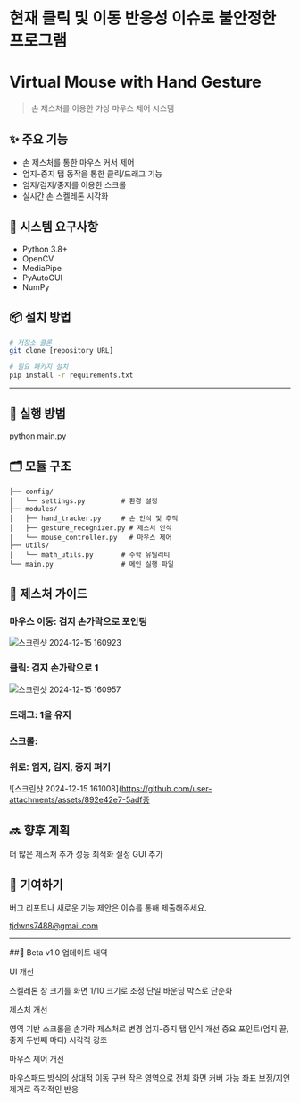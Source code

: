 # 현재 클릭 및 이동 반응성 이슈로 불안정한 프로그램

# Virtual Mouse with Hand Gesture
> 손 제스처를 이용한 가상 마우스 제어 시스템

## ✨ 주요 기능
- 손 제스처를 통한 마우스 커서 제어
- 엄지-중지 탭 동작을 통한 클릭/드래그 기능
- 엄지/검지/중지를 이용한 스크롤
- 실시간 손 스켈레톤 시각화

## 🔧 시스템 요구사항
- Python 3.8+
- OpenCV
- MediaPipe 
- PyAutoGUI
- NumPy

## 📦 설치 방법
```bash
# 저장소 클론
git clone [repository URL]

# 필요 패키지 설치  
pip install -r requirements.txt
```

----

## 🚀 실행 방법
python main.py

## 🗂 모듈 구조
```
├── config/
│   └── settings.py         # 환경 설정
├── modules/
│   ├── hand_tracker.py     # 손 인식 및 추적
│   ├── gesture_recognizer.py # 제스처 인식
│   └── mouse_controller.py   # 마우스 제어  
├── utils/
│   └── math_utils.py       # 수학 유틸리티
└── main.py                 # 메인 실행 파일
```

## 👋 제스처 가이드

### 마우스 이동: 검지 손가락으로 포인팅
![스크린샷 2024-12-15 160923](https://github.com/user-attachments/assets/f7f83ab7-c93b-4d3a-a0ec-e280e02de1d0)

### 클릭: 검지 손가락으로 1
![스크린샷 2024-12-15 160957](https://github.com/user-attachments/assets/26a2ded4-6f4d-4938-bb03-f42c8ca2e400)

### 드래그: 1을 유지

### 스크롤:
### 위로: 엄지, 검지, 중지 펴기
![스크린샷 2024-12-15 161008](https://github.com/user-attachments/assets/892e42e7-5adf중

## 🔜 향후 계획

 더 많은 제스처 추가
 성능 최적화
 설정 GUI 추가

## 🤝 기여하기
버그 리포트나 새로운 기능 제안은 이슈를 통해 제출해주세요.

tjdwns7488@gmail.com

---

##📝 Beta v1.0 업데이트 내역

UI 개선

스켈레톤 창 크기를 화면 1/10 크기로 조정
단일 바운딩 박스로 단순화


제스처 개선

영역 기반 스크롤을 손가락 제스처로 변경
엄지-중지 탭 인식 개선
중요 포인트(엄지 끝, 중지 두번째 마디) 시각적 강조


마우스 제어 개선

마우스패드 방식의 상대적 이동 구현
작은 영역으로 전체 화면 커버 가능
좌표 보정/지연 제거로 즉각적인 반응

